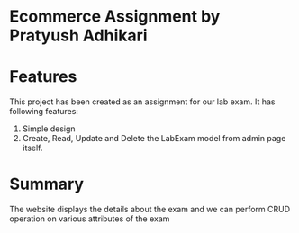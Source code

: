 # Ecommerce Assignment by Pratyush Adhikari
# Features
This project has been created as an assignment for our lab exam. It has following features:
  1. Simple design
  2. Create, Read, Update and Delete the LabExam model from admin page itself.

# Summary
  The website displays the details about the exam and we can perform CRUD operation on various attributes of the exam
